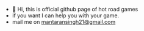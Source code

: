 - 👋 Hi, this is official github page of hot road games
- if you want I can help you with your game.
- mail me on mantaransingh21@gmail.com

